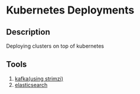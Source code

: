 # Kubernetes Deployments

## Description
Deploying clusters on top of kubernetes

## Tools
1. [kafka(using strimzi)](/kafka_strimzi)
2. [elasticsearch](/elasticsearch)
